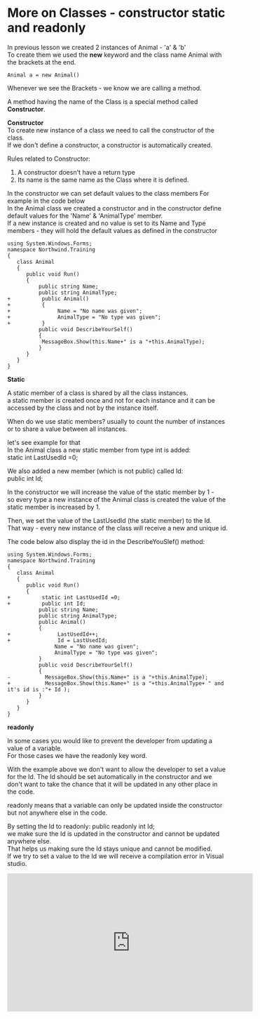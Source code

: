 ﻿# More on Classes - constructor static and readonly

In previous lesson we created 2 instances of Animal - 'a' & 'b'  
To create them we used the **new** keyword and the class name Animal with the brackets at the end.  
````
Animal a = new Animal()  
````

Whenever we see the Brackets - we know we are calling a method.

A method having the name of the Class is a special method called **Constructor**.  


**Constructor**  
To create new instance of a class we need to call the constructor of the class.  
If we don't define a constructor, a constructor is automatically created.  

Rules related to Constructor:
1. A constructor doesn't have a return type
2. Its name is the same name as the Class where it is defined.  

In the constructor we can set default values to the class members
For example in the code below  
In the Animal class we created a constructor and in the constructor define default values for the 'Name' & 'AnimalType' member.  
If a new instance is created and no value is set to its Name and Type members - they will hold the default values as defined in the constructor


 ```csdiff
using System.Windows.Forms;
namespace Northwind.Training
{
    class Animal
    {
       public void Run()
       {
           public string Name;
           public string AnimalType;
+          public Animal()
+          {
+               Name = "No name was given";
+               AnimalType = "No type was given";
+          }
           public void DescribeYourSelf()
           {
            MessageBox.Show(this.Name+" is a "+this.AnimalType); 
           }  
       }     
    }
}
```



**Static**  

A static member of a class is shared by all the class instances.  
a static member is created once and not for each instance and it can be accessed by the class and not by the instance itself.  

When do we use static members?
usually to count the number of instances or to share a value between all instances.

let's see example for that  
In the Animal class a new static member from type int is added:  
static int LastUsedId =0;  

We also added a new member (which is not public) called Id:  
public int Id;   

In the constructor we will increase the value of the static member by 1 -   
so every type a new instance of the Animal class is created the value of the static member is increased by 1.  

Then, we set the value of the LastUsedId (the static member) to the Id.  
That way - every new instance of the class will receive a new and unique id.  
 
The code below also display the id in the DescribeYouSlef() method:  
 ```csdiff
using System.Windows.Forms;
namespace Northwind.Training
{
    class Animal
    {
       public void Run()
       {
+          static int LastUsedId =0;
+          public int Id;            
           public string Name;
           public string AnimalType;
           public Animal()
           {
+               LastUsedId++;        
+               Id = LastUsedId;    
                Name = "No name was given";
                AnimalType = "No type was given";
           }
           public void DescribeYourSelf()
           {
-           MessageBox.Show(this.Name+" is a "+this.AnimalType); 
+           MessageBox.Show(this.Name+" is a "+this.AnimalType+ " and it's id is :"+ Id );
           }  
       }     
    }
}
```


**readonly**  

In some cases you would like to prevent the developer from updating a value of a variable.  
For those cases we have the readonly key word.  

With the example above we don't want to allow the developer to set a value for the Id.
The Id should be set automatically in the constructor and we don't want to take the chance that it will be updated in any other place in the code.  

readonly means that a variable can only be updated inside the constructor but not anywhere else in the code.  

By setting the Id to readonly:  public readonly int Id;  
we make sure the Id is updated in the constructor and cannot be updated anywhere else.  
That helps us making sure the Id stays unique and cannot be modified.  
If we try to set a value to the Id we will receive a compilation error in Visual studio.  






<iframe width="560" height="315" src="https://www.youtube.com/embed/pyuGLDnGk2U?list=PL1DEQjXG2xnKI3TL-gsy91eXbh3ytOt6h" frameborder="0" allowfullscreen></iframe>